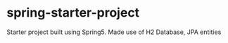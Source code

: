 # spring-starter-project
Starter project built using Spring5. Made use of H2 Database, JPA entities
